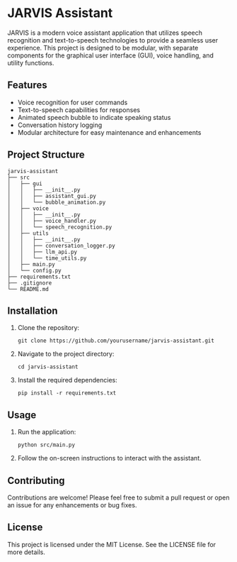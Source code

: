 # JARVIS Assistant

JARVIS is a modern voice assistant application that utilizes speech recognition and text-to-speech technologies to provide a seamless user experience. This project is designed to be modular, with separate components for the graphical user interface (GUI), voice handling, and utility functions.

## Features

- Voice recognition for user commands
- Text-to-speech capabilities for responses
- Animated speech bubble to indicate speaking status
- Conversation history logging
- Modular architecture for easy maintenance and enhancements

## Project Structure

```
jarvis-assistant
├── src
│   ├── gui
│   │   ├── __init__.py
│   │   ├── assistant_gui.py
│   │   └── bubble_animation.py
│   ├── voice
│   │   ├── __init__.py
│   │   ├── voice_handler.py
│   │   └── speech_recognition.py
│   ├── utils
│   │   ├── __init__.py
│   │   ├── conversation_logger.py
│   │   ├── llm_api.py
│   │   └── time_utils.py
│   ├── main.py
│   └── config.py
├── requirements.txt
├── .gitignore
└── README.md
```

## Installation

1. Clone the repository:
   ```
   git clone https://github.com/yourusername/jarvis-assistant.git
   ```
2. Navigate to the project directory:
   ```
   cd jarvis-assistant
   ```
3. Install the required dependencies:
   ```
   pip install -r requirements.txt
   ```

## Usage

1. Run the application:
   ```
   python src/main.py
   ```
2. Follow the on-screen instructions to interact with the assistant.

## Contributing

Contributions are welcome! Please feel free to submit a pull request or open an issue for any enhancements or bug fixes.

## License

This project is licensed under the MIT License. See the LICENSE file for more details.